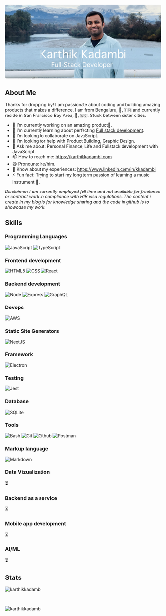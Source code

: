 <!--
**KarthikKadambi/KarthikKadambi** is a ✨ _special_ ✨ repository because its `README.md` (this file) appears on your GitHub profile.

Here are some ideas to get you started:

- 🔭 I’m currently working on ...
- 🌱 I’m currently learning ...
- 👯 I’m looking to collaborate on ...
- 🤔 I’m looking for help with ...
- 💬 Ask me about ...
- 📫 How to reach me: ...
- 😄 Pronouns: ...
- ⚡ Fun fact: ...
-->

![Github Header](header-image.jpg)

## About Me

Thanks for dropping by! I am passionate about coding and building amazing products that makes a difference.
I am from Bengaluru, 🐘, 🇮🇳  and currently reside in San Francisco Bay Area, 🐻, 🇺🇸. Stuck between sister cities.

- 🔭 I’m currently working on an amazing product🤫.
- 🌱 I’m currently learning about perfecting [Full stack development](https://roadmap.sh/full-stack).
- 👯 I’m looking to collaborate on JavaScript.
- 🤔 I’m looking for help with Product Building, Graphic Design.
- 💬 Ask me about: Personal Finance, Life and Fullstack development with JavaScript.
- 📫 How to reach me: https://karthikkadambi.com
- 😄 Pronouns: he/him.
- 📄 Know about my experiences: https://www.linkedin.com/in/kkadambi
- ⚡ Fun fact: Trying to start my long term passion of learning a music instrument 🎹.

*Disclaimer: I am currently employed full time and not available for freelance or contract work in compliance with H1B visa regulations. The content i create in my blog is for knowledge sharing and the code in github is to showcase my work.*

## Skills

### Programming Languages
![JavaScript](https://img.shields.io/badge/JavaScript-F7DF1E?style=for-the-badge&logo=javascript&logoColor=black)
![TypeScript](https://img.shields.io/badge/TypeScript-3178C6?style=for-the-badge&logo=typescript&logoColor=black)

### Frontend development
![HTML5](https://img.shields.io/badge/HTML5-E34F26?style=for-the-badge&logo=html5&logoColor=black)
![CSS](https://img.shields.io/badge/CSS-663399?style=for-the-badge&logo=css&logoColor=white)
![React](https://img.shields.io/badge/React-61DAFB?style=for-the-badge&logo=react&logoColor=black)

### Backend development
![Node](https://img.shields.io/badge/Node-5FA04E?style=for-the-badge&logo=nodedotjs&logoColor=black)
![Express](https://img.shields.io/badge/Express-000000?style=for-the-badge&logo=express&logoColor=white)
![GraphQL](https://img.shields.io/badge/GraphQL-E10098?style=for-the-badge&logo=graphql&logoColor=black)

### Devops
![AWS](https://img.shields.io/badge/AWS-232F3E?style=for-the-badge&logo=amazonwebservices&logoColor=white)

### Static Site Generators
![NextJS](https://img.shields.io/badge/NextJS-000000?style=for-the-badge&logo=nextdotjs&logoColor=white)

### Framework
![Electron](https://img.shields.io/badge/Electron-47848F?style=for-the-badge&logo=electron&logoColor=white)

### Testing
![Jest](https://img.shields.io/badge/Jest-C21325?style=for-the-badge&logo=jest&logoColor=white)

### Database
![SQLite](https://img.shields.io/badge/SQLite-003B57?style=for-the-badge&logo=sqlite&logoColor=white)

### Tools
![Bash](https://img.shields.io/badge/Bash-4EAA25?style=for-the-badge&logo=gnubash&logoColor=white)
![Git](https://img.shields.io/badge/Git-F05032?style=for-the-badge&logo=git&logoColor=white)
![Github](https://img.shields.io/badge/Github-181717?style=for-the-badge&logo=github&logoColor=white)
![Postman](https://img.shields.io/badge/Postman-FF6C37?style=for-the-badge&logo=postman&logoColor=white)

### Markup language 
![Markdown](https://img.shields.io/badge/Markdown-000000?style=for-the-badge&logo=markdown&logoColor=white)

### Data Vizualization
⏳

### Backend as a service
⏳

### Mobile app development
⏳

### AI/ML
⏳

## Stats

<p><img src="https://github-readme-stats.vercel.app/api/top-langs?username=karthikkadambi&show_icons=true&locale=en&layout=compact" alt="karthikkadambi" /></p><br/>

<p><img src="https://github-readme-stats.vercel.app/api?username=karthikkadambi&show_icons=true&locale=en" alt="karthikkadambi" />
